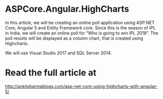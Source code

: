 # ASPCore.Angular.HighCharts
In this article, we will be creating an online poll application using ASP.NET Core, Angular 5 and Entity Framework core. Since this is the season of IPL in India, we will create an online poll for “Who is going to win IPL 2018”. The poll results will be displayed as a column chart, that is created using Highcharts.

We will use Visual Studio 2017 and SQL Server 2014.
# Read the full article at

http://ankitsharmablogs.com/asp-net-core-using-highcharts-with-angular-5/
